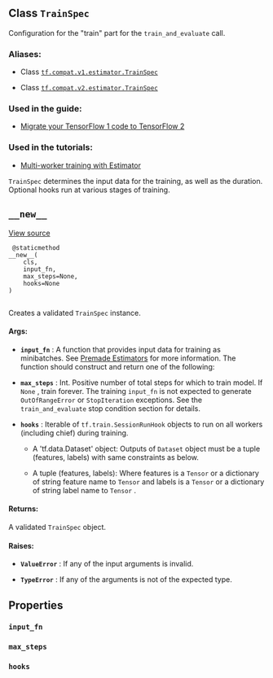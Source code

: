 

## Class  `TrainSpec` 
Configuration for the "train" part for the  `train_and_evaluate`  call.



### Aliases:

- Class [ `tf.compat.v1.estimator.TrainSpec` ](/api_docs/python/tf/estimator/TrainSpec)

- Class [ `tf.compat.v2.estimator.TrainSpec` ](/api_docs/python/tf/estimator/TrainSpec)



### Used in the guide:

- [Migrate your TensorFlow 1 code to TensorFlow 2](https://tensorflow.google.cn/guide/migrate)



### Used in the tutorials:

- [Multi-worker training with Estimator](https://tensorflow.google.cn/tutorials/distribute/multi_worker_with_estimator)

 `TrainSpec`  determines the input data for the training, as well as the
duration. Optional hooks run at various stages of training.



##  `__new__` 
[View source](https://github.com/tensorflow/estimator/tree/master/tensorflow_estimator/python/estimator/training.py)



```
 @staticmethod
__new__(
    cls,
    input_fn,
    max_steps=None,
    hooks=None
)
 
```

Creates a validated  `TrainSpec`  instance.



#### Args:

- **`input_fn`** : A function that provides input data for training as minibatches.
See [Premade Estimators](https://tensorflow.org/guide/premade_estimators#create_input_functions)
for more information. The function should construct and return one of
the following:



- **`max_steps`** : Int. Positive number of total steps for which to train model.
If  `None` , train forever. The training  `input_fn`  is not expected to
generate  `OutOfRangeError`  or  `StopIteration`  exceptions. See the
 `train_and_evaluate`  stop condition section for details.



- **`hooks`** : Iterable of  `tf.train.SessionRunHook`  objects to run
on all workers (including chief) during training.




    - A 'tf.data.Dataset' object: Outputs of  `Dataset`  object must be a
tuple (features, labels) with same constraints as below.

    - A tuple (features, labels): Where features is a  `Tensor`  or a
dictionary of string feature name to  `Tensor`  and labels is a
 `Tensor`  or a dictionary of string label name to  `Tensor` .



#### Returns:
A validated  `TrainSpec`  object.



#### Raises:

- **`ValueError`** : If any of the input arguments is invalid.

- **`TypeError`** : If any of the arguments is not of the expected type.



## Properties


###  `input_fn` 


###  `max_steps` 


###  `hooks` 
